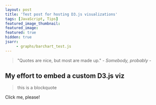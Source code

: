 ```yaml
---
layout: post
title: 'Test post for hosting D3.js visualizations'
tags: [JavaScript, Tips]
featured_image_thumbnail:
featured_image:
featured: true
hidden: true
jsarr:
     - graphs/barchart_test.js
---
```


> "Quotes are nice, but most are made up." <cite>- Somebody, probably -</cite>


## My effort to embed a custom D3.js viz

> this is a blockquote

<div id="chart"></div>
<p id="clicktest">Click me, please!</p>

<script src="https://d3js.org/d3.v5.js"></script>
<script>
data = [20, 30, 40, 22, 13, 7, 42, 27];

var w =  800;
var h = 400;
var margin = ({top: 20, right: 30, bottom: 30, left: 40});

var y = d3.scaleLinear()
     .domain([0, d3.max(data)])
     .range([h - margin.bottom, margin.top]);

var x = d3.scaleBand()
     .domain(d3.range(data.length))
     .rangeRound([margin.left, w - margin.right])
     .padding(0.1);

var svg = d3.select('#chart')
     .append('svg')
     .attr('width', w )
     .attr('height', h );


yTitle = g => g.append('text')
     .attr('font-family', 'sans-serif')
     .attr('y', 13)
     .attr('x', 2)
     .text('↑ Value');

yAxis = g => g
     .attr('transform', 'translate(' + margin.left + ')')
     .call(d3.axisLeft(y).tickSizeOuter(0)) //.ticks(null, "%"))
     .call(g => g.select(".domain")) //.remove()); This is how you remove main line

xAxis = g => g
     .attr('transform', 'translate(0,' + (h - margin.bottom) + ')')
     .call(d3.axisBottom(x).tickSizeOuter(0));

var bar = svg.selectAll('rect')
     .data(data)
     .enter()
     .append('rect')
     .attr('x', (d, i) => x(i) )
     .attr('y', d => y(d))
     .attr('width', x.bandwidth())
     .attr('height', d => y(0) - y(d))
     .attr('fill', 'steelblue');

svg.append('g')
     .call(xAxis);

svg.append('g')
     .call(yAxis);

svg.append('g')
     .call(yTitle);


svg.append('g')
   .selectAll('text')
   .text(function(d) {
     return d;
   })
   .attr('x', (d, i) => x(i) + x.bandwidth() / 2)
   .attr('y', (d) => h - y(d));

d3.select('#clicktest')
  .on('click', function() {

    var dataset = data.sort(d3.ascending);

    svg.selectAll('rect')
       .data(dataset)
       .transition()
       .delay(function(d, i) {
         return i * 50;
       })
       .attr('x', (d, i) => x(i))
       .attr('y', d => y(d))
       .attr('width', x.bandwidth())
       .attr('height', d => y(0) - y(d));
  });
    
</script>
